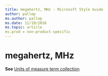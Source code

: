 ```yaml
---
title: megahertz, MHz - Microsoft Style Guide
author: pallep
ms.author: pallep
ms.date: 11/19/2016
ms.topic: article
ms.prod = non-product-specific
---
```


# megahertz, MHz

**See** [Units of measure term collection](/style-guide/a-z-word-list-term-collections/term-collections/units-of-measure-terms)
